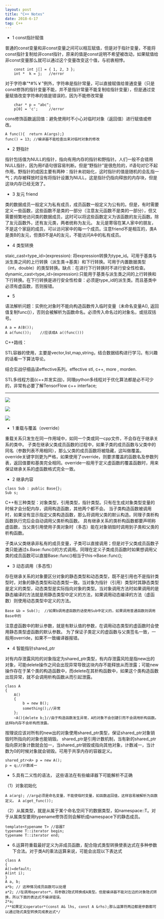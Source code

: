 ```yaml
---
layout: post
title: "C++ Notes"
date: 2018-6-17
tag: C++ 
---   
```


* 1 const指针赋值

普通的const变量和非const变量之间可以相互赋值，但是对于指针变量，不能将const指针复制给非const指针，原来的值是const说明不希望被改动，如果赋值给非const变量那么就可以通过这个变量改变这个值，与初衷相悖。
```
	const int j[] = { 1, 2, 3 };
	int *  k = j; 	//error
```

对于字符串“*#%￥”例外，字符串是指针常量，可以直接赋值给普通变量（只是const修饰的指针变量不能，并不是指针常量不能复制给指针变量），但是通过变量赋值改变字符串的值是错误的，因为不能修改常量

```
	char * p = "abc";
	p[0] = 'c';  	//error
```

cons修饰函数返回值：避免使用时不小心对临时对象（返回值）进行赋值或修改。
```
A func(){  return A(args);}
func() = 13; //编译器不能检查出来对临时对象的修改
```

* 2 野指针

指针包括值为NULL的指针，指向有用内存的指针和野指针。人们一般不会错用NULL指针，因为用if语句很容易判断。但是“野指针”是很危险的，if语句对它不起作用。野指针的成因主要有两种：指针未初始化，这时指针的值是随机的会乱指一气；内存被释放时没有将指针设置为NULL，这是指针仍指向释放的内存块，但是这块内存已经无效了。

* 3 友元 friend

类的数据成员一般定义为私有成员，成员函数一般定义为公有的。但是，有时需要定义一些函数，这些函数不是类的一部分（注意友元函数不是类的一部分），但又需要频繁地访问类的数据成员，这时可以将这些函数定义为该函数的友元函数。除了友元函数外，还有友元类，两者统称为友元。
友元是寄宿在某人家中的朋友，不是这个家庭的成员，可以访问家中的每一个成员。注意friend不是相互的，类A是类B的友元，但类B不是A的友元，不能访问A中的私有成员。

* 4 类型转换 

staic_cast<type_id>(expression): 将expression转换为type_id。可用于基类与派生类之间的上行转换（派生类->基类）和下行转换。可用于内置数据类型（int，double）的类型转换。缺点：在进行下行转换时不进行安全性检查。
dynamic_cast<type_id>(expression):只能用于基类与派生类之间的上行转换和下行转换。在下行转换是进行安全性检查：必须是type_id的派生类。而且基类中必须有虚函数，否则报错。

* 5 

语法解析问题：实例化对象时不能向构造函数传入临时变量（未命名变量A(), 返回值复制func()），否则会被解析为函数命名。必须传入命名过的对象名，或括双括号。
```
A a = A(B());
A a(func());	//应该成A a((func()))
```

C++路线：

STL容器的使用，主要是vector,list,map,string，结合数据结构进行学习。有兴趣的话看一下算法导论。

结合实战仔细品读effective系列。effective stl, c++, more , morden.

STL多线程方面(c++并发实战)，同理python多线程对于优化算法都是必不可少的，非常有必要了解TensorFlow c++ interface;
***************************************

![](/images/c1.jpg)

![](/images/c2.jpg)

![](/images/c3.jpg)

* 1 重载与覆盖（override）

重载关系只发生在同一作用域中，如同一个类或同一cpp文件，不会存在于继承关系的类中。
子类在继承父类成员函数的过程中，如果子类的成员函数与父类中的同名（参数列表不用相同），那么父类的成员函数将被隐藏，这叫做覆盖。
override关键字则更为严格，如果使用了override，则要求覆盖的函数名及参数列表，返回值要和基类完全相同。override一般用于定义虚函数的覆盖函数时，用来保证继承关系的虚函数格式完全一致。

* 2 继承内容
```
class Sub : public Base{};
Sub s;
```
C++有三种类型：对象类型，引用类型，指针类型。只有在生成对象类型变量的时候才会分配内存，调用构造函数，其他两个都不会。
当子类构造函数被调用时，如果没有显示指定父类构造函数，那么将调用父类的默认构造。同理子类析构函数执行完后会自动调用父类析构函数。
具有继承关系的类析构函数都要声明称虚函数，当父类引用使用子类对象时（多态）能在对象销毁时调用到子类和父类的析构函数。

子类从父类继承非私有的成员变量，子类可以直接调用；但是对于父类成员函数子类只能通过s.Base::func()的方式调用。同理在定义子类成员函数时如果想调用父类的成员函数可以直接Base::func()相当于this->Base::func();

* 3 动态调用（多态性）

存在继承关系的对象要区分对象的静态类型和动态类型，既不是引用也不是指针类型时，对象的静态类型和动态类型一致。当对象为指针（引用）类型时其静态类型是定义的类型，动态类型是实际指向对象的类型。当对象调用方法时如果调用的是静态编译的方法就是用静态类型中定义的方法，如果调用动态编译的方法（虚函数）则使用动态类型中定义的方法。
```
Base &b = Sub();  //如果b调用虚函数的话使用Sub中定义的，如果调用普通函数则调用Base中的
```
注意虚函数中的默认参数，就是有默认值的参数，在调用动态类型的虚函数时会使用静态类型虚函数的默认参数。
为了保证子类定义的虚函数与父类签名一致，一般用override，如果不一致编译器报错。

* 4 智能指针shared_ptr

对有内存泄露风险的对象指定为shared_ptr类型，有内存泄露风险是指new出的对象，可能delete操作之间会出现异常导致这块内存不能释放从而泄露；可能new操作存在于某个类的构造函数中，而delete在其析构函数中，如果这个类构造函数出现异常，就不会调用析构函数从而引起泄露。
```
class A
{
	A()
	{
		b = new B();
		something();//异常
	};
	~A(){delete b;}//由于构造函数发生异常，A的对象不会创建引而不会调用析构函数。这样b内存不会析构而泄露。
```
按理说应该对所有的new出的对象使用shared_ptr类型，保证shared_ptr对象销毁时所指向的对象也能销毁。
shared_ptr是引用计数机制，当有新的shared_ptr指向原对象计数就会加一，当shared_ptr销毁或指向其他对象，计数减一，当计数为0的时候对象就会销毁。可用于共享内存的容器定义。
```
shared_ptr<A> p = new A();
p = q;//计数减一
```
* 5.具有二义性的语法， 这些语法在有些编译器下可能解析不正确

（1）对象初始化
```
A a(arg); //arg必须是命名变量，不能使临时变量，如函数返回值，这样容易被解析为函数定义。 A a(get_func());
```
（2）从属类型，就是从属于某个命名空间下的数据类型，如namespace::T。对于从属类型要用typename修饰否则会解析成namespace下的静态成员。
```
template<typename T> //容器T
typename T::iterator begin;
typename T::iterator end;
```
* 6.运算符重载最好定义为非成员函数，配合隐式类型转换使表达式在多种参数下合法。对于类A的乘法运算来说，可能会出现以下表达式
```
class A
{
A()=default;
A(int i); 
}
A a, b;
a*b; // 这种情况成员函数可以处理
a*2; //在调用operator*，将参数2隐式转换成A类型。但是编译器不能对左边的对象隐式转换，所以下面的表达式不编译错误。
2*a; 
/**如果定义operator*(const A& lhs, const A &rhs);那么运算符两边都是参数都可以通过隐式类型转换完成表达式*/
```
